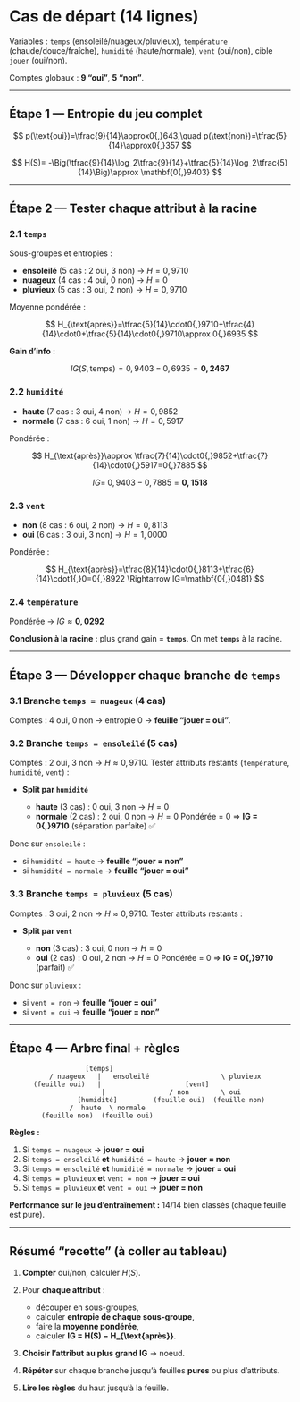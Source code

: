 # Cas de départ (14 lignes)

Variables : `temps` (ensoleilé/nuageux/pluvieux), `température` (chaude/douce/fraîche), `humidité` (haute/normale), `vent` (oui/non), cible `jouer` (oui/non).

Comptes globaux : **9 “oui”**, **5 “non”**.

---

## Étape 1 — Entropie du jeu complet

$$
p(\text{oui})=\tfrac{9}{14}\approx0{,}643,\quad p(\text{non})=\tfrac{5}{14}\approx0{,}357
$$

$$
H(S)= -\Big(\tfrac{9}{14}\log_2\tfrac{9}{14}+\tfrac{5}{14}\log_2\tfrac{5}{14}\Big)\approx \mathbf{0{,}9403}
$$

---

## Étape 2 — Tester chaque attribut à la racine

### 2.1 `temps`

Sous-groupes et entropies :

* **ensoleilé** (5 cas : 2 oui, 3 non) → $H=0{,}9710$
* **nuageux** (4 cas : 4 oui, 0 non) → $H=0$
* **pluvieux** (5 cas : 3 oui, 2 non) → $H=0{,}9710$

Moyenne pondérée :

$$
H_{\text{après}}=\tfrac{5}{14}\cdot0{,}9710+\tfrac{4}{14}\cdot0+\tfrac{5}{14}\cdot0{,}9710\approx 0{,}6935
$$

**Gain d’info** :

$$
IG(S,\text{temps})=0{,}9403-0{,}6935=\mathbf{0{,}2467}
$$

### 2.2 `humidité`

* **haute** (7 cas : 3 oui, 4 non) → $H=0{,}9852$
* **normale** (7 cas : 6 oui, 1 non) → $H=0{,}5917$

Pondérée :

$$
H_{\text{après}}\approx \tfrac{7}{14}\cdot0{,}9852+\tfrac{7}{14}\cdot0{,}5917=0{,}7885
$$

$$
IG=\;0{,}9403-0{,}7885=\mathbf{0{,}1518}
$$

### 2.3 `vent`

* **non** (8 cas : 6 oui, 2 non) → $H=0{,}8113$
* **oui** (6 cas : 3 oui, 3 non) → $H=1{,}0000$

Pondérée :

$$
H_{\text{après}}=\tfrac{8}{14}\cdot0{,}8113+\tfrac{6}{14}\cdot1{,}0=0{,}8922
\Rightarrow IG=\mathbf{0{,}0481}
$$

### 2.4 `température`

Pondérée → $IG\approx \mathbf{0{,}0292}$

**Conclusion à la racine :** plus grand gain = **`temps`**.
On met **`temps`** à la racine.

---

## Étape 3 — Développer chaque branche de `temps`

### 3.1 Branche `temps = nuageux` (4 cas)

Comptes : 4 oui, 0 non → entropie 0 → **feuille “jouer = oui”**.

### 3.2 Branche `temps = ensoleilé` (5 cas)

Comptes : 2 oui, 3 non → $H\approx0{,}9710$.
Tester attributs restants (`température`, `humidité`, `vent`) :

* **Split par `humidité`**

  * **haute** (3 cas) : 0 oui, 3 non → $H=0$
  * **normale** (2 cas) : 2 oui, 0 non → $H=0$
    Pondérée = 0 ⇒ **IG = 0{,}9710** (séparation parfaite) ✅

Donc sur `ensoleilé` :

* si `humidité = haute` → **feuille “jouer = non”**
* si `humidité = normale` → **feuille “jouer = oui”**

### 3.3 Branche `temps = pluvieux` (5 cas)

Comptes : 3 oui, 2 non → $H\approx0{,}9710$.
Tester attributs restants :

* **Split par `vent`**

  * **non** (3 cas) : 3 oui, 0 non → $H=0$
  * **oui** (2 cas) : 0 oui, 2 non → $H=0$
    Pondérée = 0 ⇒ **IG = 0{,}9710** (parfait) ✅

Donc sur `pluvieux` :

* si `vent = non` → **feuille “jouer = oui”**
* si `vent = oui` → **feuille “jouer = non”**

---

## Étape 4 — Arbre final + règles

```
                   [temps]
          / nuageux   |   ensoleilé                  \ pluvieux
      (feuille oui)   |                     [vent]
                       |                / non        \ oui
                 [humidité]         (feuille oui)  (feuille non)
               /  haute  \ normale
        (feuille non)  (feuille oui)
```

**Règles :**

1. Si `temps = nuageux` → **jouer = oui**
2. Si `temps = ensoleilé` **et** `humidité = haute` → **jouer = non**
3. Si `temps = ensoleilé` **et** `humidité = normale` → **jouer = oui**
4. Si `temps = pluvieux` **et** `vent = non` → **jouer = oui**
5. Si `temps = pluvieux` **et** `vent = oui` → **jouer = non**

**Performance sur le jeu d’entraînement :** 14/14 bien classés (chaque feuille est pure).

---

## Résumé “recette” (à coller au tableau)

1. **Compter** oui/non, calculer $H(S)$.
2. Pour **chaque attribut** :

   * découper en sous-groupes,
   * calculer **entropie de chaque sous-groupe**,
   * faire la **moyenne pondérée**,
   * calculer **IG = H(S) − H\_{\text{après}}**.
3. **Choisir l’attribut au plus grand IG** → noeud.
4. **Répéter** sur chaque branche jusqu’à feuilles **pures** ou plus d’attributs.
5. **Lire les règles** du haut jusqu’à la feuille.

